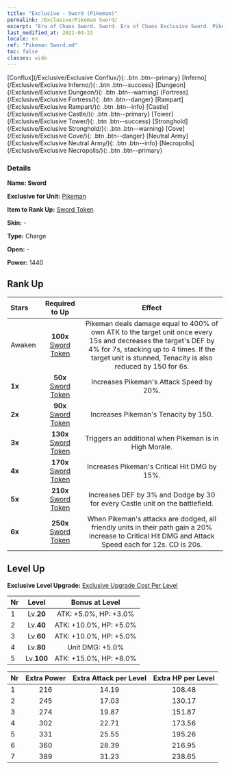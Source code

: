 ```yaml
---
title: "Exclusive - Sword (Pikeman)"
permalink: /Exclusive/Pikeman Sword/
excerpt: "Era of Chaos Sword. Sword. Era of Chaos Exclusive Sword. Pikeman Exclusive."
last_modified_at: 2021-04-23
locale: en
ref: "Pikeman Sword.md"
toc: false
classes: wide
---
```

 [Conflux](/Exclusive/Exclusive Conflux/){: .btn .btn--primary} [Inferno](/Exclusive/Exclusive Inferno/){: .btn .btn--success} [Dungeon](/Exclusive/Exclusive Dungeon/){: .btn .btn--warning} [Fortress](/Exclusive/Exclusive Fortress/){: .btn .btn--danger} [Rampart](/Exclusive/Exclusive Rampart/){: .btn .btn--info} [Castle](/Exclusive/Exclusive Castle/){: .btn .btn--primary} [Tower](/Exclusive/Exclusive Tower/){: .btn .btn--success} [Stronghold](/Exclusive/Exclusive Stronghold/){: .btn .btn--warning} [Cove](/Exclusive/Exclusive Cove/){: .btn .btn--danger} [Neutral Army](/Exclusive/Exclusive Neutral Army/){: .btn .btn--info} [Necropolis](/Exclusive/Exclusive Necropolis/){: .btn .btn--primary} 

### Details
 **Name: Sword** 

 **Exclusive for Unit:** [Pikeman](/units/Pikeman/) 

 **Item to Rank Up:** [Sword Token](/Items/con_912/)

 **Skin:** -

 **Type:** Charge

 **Open:** -

 **Power:** 1440

## Rank Up

  |     Stars    |  Required to Up | Effect |
  |:-------------|:---------------:|:---------------:|
  |  Awaken  | **100x** [Sword Token](/Items/con_912/) | <Holy Spear Strike> Pikeman deals damage equal to 400% of own ATK to the target unit once every 15s and decreases the target's DEF by 4% for 7s, stacking up to 4 times. If the target unit is stunned, Tenacity is also reduced by 150 for 6s. |
  | **1x** <i class="fas fa-star"/> | **50x** [Sword Token](/Items/con_912/) | Increases Pikeman's Attack Speed by 20%. |
  | **2x** <i class="fas fa-star"/> | **90x** [Sword Token](/Items/con_912/) | Increases Pikeman's Tenacity by 150. |
  | **3x** <i class="fas fa-star"/> | **130x** [Sword Token](/Items/con_912/) | <Zealous Charge> Triggers an additional <Holy Spear Strike> when Pikeman is in High Morale. |
  | **4x** <i class="fas fa-star"/> | **170x** [Sword Token](/Items/con_912/) | Increases Pikeman's Critical Hit DMG by 15%. |
  | **5x** <i class="fas fa-star"/> | **210x** [Sword Token](/Items/con_912/) | Increases DEF by 3% and Dodge by 30 for every Castle unit on the battlefield. |
  | **6x** <i class="fas fa-star"/> | **250x** [Sword Token](/Items/con_912/) | <Valiance> When Pikeman's attacks are dodged, all friendly units in their path gain a 20% increase to Critical Hit DMG and Attack Speed each for 12s. CD is 20s. |


## Level Up
 **Exclusive Level Upgrade:** [Exclusive Upgrade Cost Per Level](/Exclusive/ExclusiveUpgradeCostPerLevel/)

  |  Nr  |   Level  | Bonus at Level |
  |:-----|:--------:|:--------------:|
  | 1 | Lv.**20** | ATK: +5.0%, HP: +3.0% |
  | 2 | Lv.**40** | ATK: +10.0%, HP: +5.0% |
  | 3 | Lv.**60** | ATK: +10.0%, HP: +5.0% |
  | 4 | Lv.**80** | Unit DMG: +5.0% |
  | 5 | Lv.**100** | ATK: +15.0%, HP: +8.0% |


  |  Nr  |  Extra Power | Extra Attack per Level | Extra HP per Level |
  |:-----|:--------:|:--------:|:--------:|
  | 1 | 216 | 14.19 | 108.48 |
  | 2 | 245 | 17.03 | 130.17 |
  | 3 | 274 | 19.87 | 151.87 |
  | 4 | 302 | 22.71 | 173.56 |
  | 5 | 331 | 25.55 | 195.26 |
  | 6 | 360 | 28.39 | 216.95 |
  | 7 | 389 | 31.23 | 238.65 |


